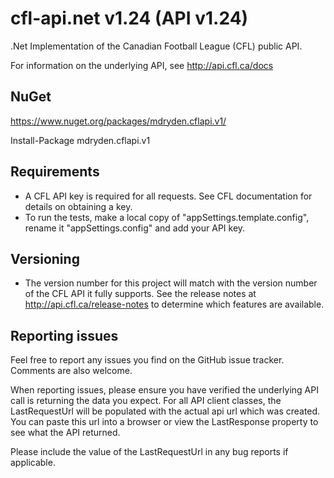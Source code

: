 # cfl-api.net v1.24 (API v1.24)
.Net Implementation of the Canadian Football League (CFL) public API.

For information on the underlying API, see http://api.cfl.ca/docs

## NuGet

https://www.nuget.org/packages/mdryden.cflapi.v1/

Install-Package mdryden.cflapi.v1

## Requirements

- A CFL API key is required for all requests.  See CFL documentation for details on obtaining a key.
- To run the tests, make a local copy of "appSettings.template.config", rename it "appSettings.config" and add your API key.

## Versioning

- The version number for this project will match with the version number of the CFL API it fully supports.  See the release notes at http://api.cfl.ca/release-notes to determine which features are available.

## Reporting issues

Feel free to report any issues you find on the GitHub issue tracker.  Comments are also welcome.

When reporting issues, please ensure you have verified the underlying API call is returning the data you expect.  For all API client classes, the LastRequestUrl will be populated with the actual api url which was created.  You can paste this url into a browser or view the LastResponse property to see what the API returned.

Please include the value of the LastRequestUrl in any bug reports if applicable.